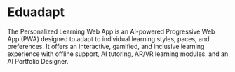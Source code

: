 # Eduadapt
The Personalized Learning Web App is an AI-powered Progressive Web App (PWA) designed to adapt to individual learning styles, paces, and preferences. It offers an interactive, gamified, and inclusive learning experience with offline support, AI tutoring, AR/VR learning modules, and an AI Portfolio Designer.

